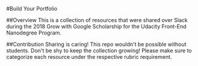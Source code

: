 #Build Your Portfolio

##Overview
This is a collection of resources that were shared over Slack during the 2018 Grow with Google Scholarship for the Udacity Front-End Nanodegree Program.

##Contribution
Sharing is caring! This repo wouldn't be possible without students. Don't be shy to keep the collection growing! Please make sure to categorize each resource under the respective rubric requirement. 
